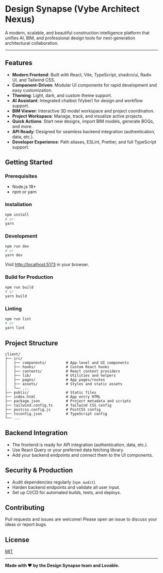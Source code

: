 # Design Synapse (Vybe Architect Nexus)

A modern, scalable, and beautiful construction intelligence platform that unifies AI, BIM, and professional design tools for next-generation architectural collaboration.

---

## Features
- **Modern Frontend**: Built with React, Vite, TypeScript, shadcn/ui, Radix UI, and Tailwind CSS.
- **Component-Driven**: Modular UI components for rapid development and easy customization.
- **Theming**: Light, dark, and custom theme support.
- **AI Assistant**: Integrated chatbot (Vyber) for design and workflow support.
- **BIM Viewer**: Interactive 3D model workspace and project coordination.
- **Project Workspace**: Manage, track, and visualize active projects.
- **Quick Actions**: Start new designs, import BIM models, generate BOQs, and more.
- **API Ready**: Designed for seamless backend integration (authentication, data, etc.).
- **Developer Experience**: Path aliases, ESLint, Prettier, and full TypeScript support.

## Getting Started

### Prerequisites
- Node.js 18+
- npm or yarn

### Installation
```bash
npm install
# or
yarn
```

### Development
```bash
npm run dev
# or
yarn dev
```
Visit [http://localhost:5173](http://localhost:5173) in your browser.

### Build for Production
```bash
npm run build
# or
yarn build
```

### Linting
```bash
npm run lint
# or
yarn lint
```

## Project Structure
```
client/
├── src/
│   ├── components/         # App-level and UI components
│   ├── hooks/              # Custom React hooks
│   ├── contexts/           # React context providers
│   ├── lib/                # Utilities and helpers
│   ├── pages/              # App pages/routes
│   ├── assets/             # Styles and static assets
│   └── ...
├── public/                 # Static files
├── index.html              # App entry HTML
├── package.json            # Project metadata and scripts
├── tailwind.config.ts      # Tailwind CSS config
├── postcss.config.js       # PostCSS config
├── tsconfig.json           # TypeScript config
└── ...
```

## Backend Integration
- The frontend is ready for API integration (authentication, data, etc.).
- Use React Query or your preferred data fetching library.
- Add your backend endpoints and connect them to the UI components.

## Security & Production
- Audit dependencies regularly (`npm audit`).
- Harden backend endpoints and validate all user input.
- Set up CI/CD for automated builds, tests, and deploys.

## Contributing
Pull requests and issues are welcome! Please open an issue to discuss your ideas or report bugs.

## License
[MIT](LICENSE)

---

**Made with ❤️ by the Design Synapse team and Lovable.**

